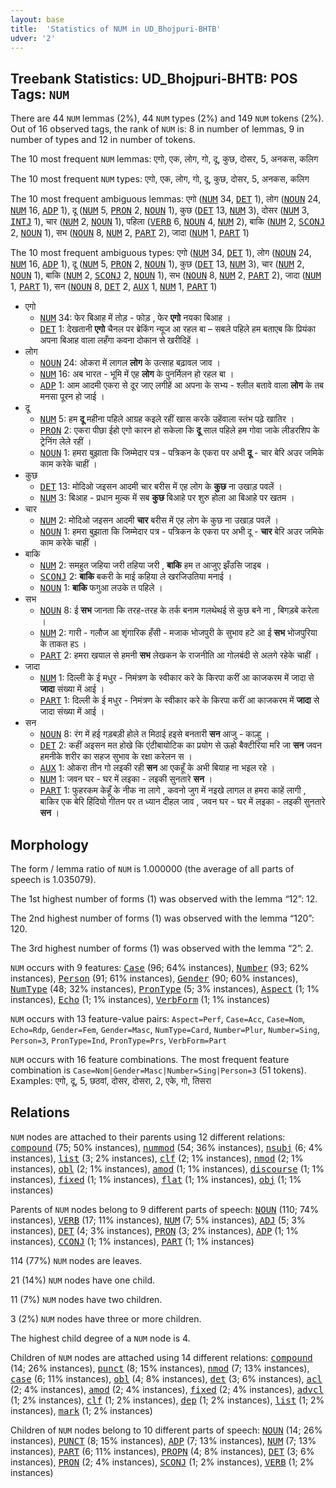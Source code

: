 ```yaml
---
layout: base
title:  'Statistics of NUM in UD_Bhojpuri-BHTB'
udver: '2'
---
```


## Treebank Statistics: UD_Bhojpuri-BHTB: POS Tags: `NUM`

There are 44 `NUM` lemmas (2%), 44 `NUM` types (2%) and 149 `NUM` tokens (2%).
Out of 16 observed tags, the rank of `NUM` is: 8 in number of lemmas, 9 in number of types and 12 in number of tokens.

The 10 most frequent `NUM` lemmas: एगो, एक, लोग, गो, दू, कुछ, दोसर, 5, अनकस, कलिग

The 10 most frequent `NUM` types:  एगो, एक, लोग, गो, दू, कुछ, दोसर, 5, अनकस, कलिग

The 10 most frequent ambiguous lemmas: एगो (<tt><a href="bho_bhtb-pos-NUM.html">NUM</a></tt> 34, <tt><a href="bho_bhtb-pos-DET.html">DET</a></tt> 1), लोग (<tt><a href="bho_bhtb-pos-NOUN.html">NOUN</a></tt> 24, <tt><a href="bho_bhtb-pos-NUM.html">NUM</a></tt> 16, <tt><a href="bho_bhtb-pos-ADP.html">ADP</a></tt> 1), दू (<tt><a href="bho_bhtb-pos-NUM.html">NUM</a></tt> 5, <tt><a href="bho_bhtb-pos-PRON.html">PRON</a></tt> 2, <tt><a href="bho_bhtb-pos-NOUN.html">NOUN</a></tt> 1), कुछ (<tt><a href="bho_bhtb-pos-DET.html">DET</a></tt> 13, <tt><a href="bho_bhtb-pos-NUM.html">NUM</a></tt> 3), दोसर (<tt><a href="bho_bhtb-pos-NUM.html">NUM</a></tt> 3, <tt><a href="bho_bhtb-pos-INTJ.html">INTJ</a></tt> 1), चार (<tt><a href="bho_bhtb-pos-NUM.html">NUM</a></tt> 2, <tt><a href="bho_bhtb-pos-NOUN.html">NOUN</a></tt> 1), पहिला (<tt><a href="bho_bhtb-pos-VERB.html">VERB</a></tt> 6, <tt><a href="bho_bhtb-pos-NOUN.html">NOUN</a></tt> 4, <tt><a href="bho_bhtb-pos-NUM.html">NUM</a></tt> 2), बाकि (<tt><a href="bho_bhtb-pos-NUM.html">NUM</a></tt> 2, <tt><a href="bho_bhtb-pos-SCONJ.html">SCONJ</a></tt> 2, <tt><a href="bho_bhtb-pos-NOUN.html">NOUN</a></tt> 1), सभ (<tt><a href="bho_bhtb-pos-NOUN.html">NOUN</a></tt> 8, <tt><a href="bho_bhtb-pos-NUM.html">NUM</a></tt> 2, <tt><a href="bho_bhtb-pos-PART.html">PART</a></tt> 2), जादा (<tt><a href="bho_bhtb-pos-NUM.html">NUM</a></tt> 1, <tt><a href="bho_bhtb-pos-PART.html">PART</a></tt> 1)

The 10 most frequent ambiguous types:  एगो (<tt><a href="bho_bhtb-pos-NUM.html">NUM</a></tt> 34, <tt><a href="bho_bhtb-pos-DET.html">DET</a></tt> 1), लोग (<tt><a href="bho_bhtb-pos-NOUN.html">NOUN</a></tt> 24, <tt><a href="bho_bhtb-pos-NUM.html">NUM</a></tt> 16, <tt><a href="bho_bhtb-pos-ADP.html">ADP</a></tt> 1), दू (<tt><a href="bho_bhtb-pos-NUM.html">NUM</a></tt> 5, <tt><a href="bho_bhtb-pos-PRON.html">PRON</a></tt> 2, <tt><a href="bho_bhtb-pos-NOUN.html">NOUN</a></tt> 1), कुछ (<tt><a href="bho_bhtb-pos-DET.html">DET</a></tt> 13, <tt><a href="bho_bhtb-pos-NUM.html">NUM</a></tt> 3), चार (<tt><a href="bho_bhtb-pos-NUM.html">NUM</a></tt> 2, <tt><a href="bho_bhtb-pos-NOUN.html">NOUN</a></tt> 1), बाकि (<tt><a href="bho_bhtb-pos-NUM.html">NUM</a></tt> 2, <tt><a href="bho_bhtb-pos-SCONJ.html">SCONJ</a></tt> 2, <tt><a href="bho_bhtb-pos-NOUN.html">NOUN</a></tt> 1), सभ (<tt><a href="bho_bhtb-pos-NOUN.html">NOUN</a></tt> 8, <tt><a href="bho_bhtb-pos-NUM.html">NUM</a></tt> 2, <tt><a href="bho_bhtb-pos-PART.html">PART</a></tt> 2), जादा (<tt><a href="bho_bhtb-pos-NUM.html">NUM</a></tt> 1, <tt><a href="bho_bhtb-pos-PART.html">PART</a></tt> 1), सन (<tt><a href="bho_bhtb-pos-NOUN.html">NOUN</a></tt> 8, <tt><a href="bho_bhtb-pos-DET.html">DET</a></tt> 2, <tt><a href="bho_bhtb-pos-AUX.html">AUX</a></tt> 1, <tt><a href="bho_bhtb-pos-NUM.html">NUM</a></tt> 1, <tt><a href="bho_bhtb-pos-PART.html">PART</a></tt> 1)


* एगो
  * <tt><a href="bho_bhtb-pos-NUM.html">NUM</a></tt> 34: फेर बिआह में तोड़ - फोड़ , फेर <b>एगो</b> नयका बिआह ।
  * <tt><a href="bho_bhtb-pos-DET.html">DET</a></tt> 1: देखतानी <b>एगो</b> चैनल पर ब्रेकिंग न्यूज आ रहल बा – सबले पहिले हम बताएब कि प्रियंका अपना बिआह वाला लहँगा कवना दोकान से खरीदिहें ।
* लोग
  * <tt><a href="bho_bhtb-pos-NOUN.html">NOUN</a></tt> 24: ओकरा में लागल <b>लोग</b> के उत्साह बढ़ावल जाव ।
  * <tt><a href="bho_bhtb-pos-NUM.html">NUM</a></tt> 16: अब भारत - भूमि में एह <b>लोग</b> के पुनर्मिलन हो रहल बा ।
  * <tt><a href="bho_bhtb-pos-ADP.html">ADP</a></tt> 1: आम आदमी एकरा से दूर जाए लगीहें आ अपना के सभ्य - श्लील बतावे वाला <b>लोग</b> के तब मनसा पूरन हो जाई ।
* दू
  * <tt><a href="bho_bhtb-pos-NUM.html">NUM</a></tt> 5: हम <b>दू</b> महीना पहिले आग्रह कइले रहीं खास करके उहेंवाला स्तंभ पढ़े खातिर ।
  * <tt><a href="bho_bhtb-pos-PRON.html">PRON</a></tt> 2: एकरा पीछा ईहो एगो कारन हो सकेला कि <b>दू</b> साल पहिले हम गोवा जाके लीडरशिप के ट्रेनिंग लेले रहीं ।
  * <tt><a href="bho_bhtb-pos-NOUN.html">NOUN</a></tt> 1: हमरा बुझाता कि जिम्मेदार पत्र - पत्रिकन के एकरा पर अभी <b>दू</b> - चार बेरि अउर जमिके काम करेके चाहीं ।
* कुछ
  * <tt><a href="bho_bhtb-pos-DET.html">DET</a></tt> 13: मोदिओ जइसन आदमी चार बरीस में एह लोग के <b>कुछ</b> ना उखाड़ पवलें ।
  * <tt><a href="bho_bhtb-pos-NUM.html">NUM</a></tt> 3: बिआह - प्रधान मुल्क में सब <b>कुछ</b> बिआहे पर शुरु होला आ बिआहे पर खतम ।
* चार
  * <tt><a href="bho_bhtb-pos-NUM.html">NUM</a></tt> 2: मोदिओ जइसन आदमी <b>चार</b> बरीस में एह लोग के कुछ ना उखाड़ पवलें ।
  * <tt><a href="bho_bhtb-pos-NOUN.html">NOUN</a></tt> 1: हमरा बुझाता कि जिम्मेदार पत्र - पत्रिकन के एकरा पर अभी दू - <b>चार</b> बेरि अउर जमिके काम करेके चाहीं ।
* बाकि
  * <tt><a href="bho_bhtb-pos-NUM.html">NUM</a></tt> 2: समहुत जहिया जरी तहिया जरी , <b>बाकि</b> हम त आजुए झँउसि जाइब ।
  * <tt><a href="bho_bhtb-pos-SCONJ.html">SCONJ</a></tt> 2: <b>बाकि</b> बकरी के माई कहिया ले खरजिउतिया मनाई ।
  * <tt><a href="bho_bhtb-pos-NOUN.html">NOUN</a></tt> 1: <b>बाकि</b> फगुआ लउके त पहिले ।
* सभ
  * <tt><a href="bho_bhtb-pos-NOUN.html">NOUN</a></tt> 8: ई <b>सभ</b> जानता कि तरह-तरह के तर्क बनाम गलथेथई से कुछ बने ना , बिगड़बे करेला ।
  * <tt><a href="bho_bhtb-pos-NUM.html">NUM</a></tt> 2: गारी - गलौज आ शृंगारिक हँसी - मजाक भोजपुरी के सुभाव हटे आ ई <b>सभ</b> भोजपुरिया के ताकत हऽ ।
  * <tt><a href="bho_bhtb-pos-PART.html">PART</a></tt> 2: हमरा खयाल से हमनी <b>सभ</b> लेखकन के राजनीति आ गोलबंदी से अलगे रहेके चाहीं ।
* जादा
  * <tt><a href="bho_bhtb-pos-NUM.html">NUM</a></tt> 1: दिल्ली के ई मधुर - निमंत्रण के स्वीकार करे के किरपा करीं आ काजकरम में जादा से <b>जादा</b> संख्या में आई ।
  * <tt><a href="bho_bhtb-pos-PART.html">PART</a></tt> 1: दिल्ली के ई मधुर - निमंत्रण के स्वीकार करे के किरपा करीं आ काजकरम में <b>जादा</b> से जादा संख्या में आई ।
* सन
  * <tt><a href="bho_bhtb-pos-NOUN.html">NOUN</a></tt> 8: रंग में हई गड़बड़ी होले त मिठाई हइसे बनतारी <b>सन</b> आजु - काल्हु ।
  * <tt><a href="bho_bhtb-pos-DET.html">DET</a></tt> 2: कहीं अइसन मत होखे कि एंटीबायोटिक का प्रयोग से ऊहो बैक्टीरिया मरि जा <b>सन</b> जवन हमनीके शरीर का सहज सुभाव के रक्षा करेलन स ।
  * <tt><a href="bho_bhtb-pos-AUX.html">AUX</a></tt> 1: ओकरा तीन गो लइकी रही <b>सन</b> आ एकहूँ के अभी बियाह ना भइल रहे ।
  * <tt><a href="bho_bhtb-pos-NUM.html">NUM</a></tt> 1: जवन घर - घर में लइका - लइकी सुनतारे <b>सन</b> ।
  * <tt><a href="bho_bhtb-pos-PART.html">PART</a></tt> 1: फुहरकम केहूँ के नीक ना लागे , कवनो जुग में नइखे लागल त हमरा काहें लागी , बाकिर एक बेरि हिंदियो गीतन पर त ध्यान दीहल जाव , जवन घर - घर में लइका - लइकी सुनतारे <b>सन</b> ।

## Morphology

The form / lemma ratio of `NUM` is 1.000000 (the average of all parts of speech is 1.035079).

The 1st highest number of forms (1) was observed with the lemma “12”: 12.

The 2nd highest number of forms (1) was observed with the lemma “120”: 120.

The 3rd highest number of forms (1) was observed with the lemma “2”: 2.

`NUM` occurs with 9 features: <tt><a href="bho_bhtb-feat-Case.html">Case</a></tt> (96; 64% instances), <tt><a href="bho_bhtb-feat-Number.html">Number</a></tt> (93; 62% instances), <tt><a href="bho_bhtb-feat-Person.html">Person</a></tt> (91; 61% instances), <tt><a href="bho_bhtb-feat-Gender.html">Gender</a></tt> (90; 60% instances), <tt><a href="bho_bhtb-feat-NumType.html">NumType</a></tt> (48; 32% instances), <tt><a href="bho_bhtb-feat-PronType.html">PronType</a></tt> (5; 3% instances), <tt><a href="bho_bhtb-feat-Aspect.html">Aspect</a></tt> (1; 1% instances), <tt><a href="bho_bhtb-feat-Echo.html">Echo</a></tt> (1; 1% instances), <tt><a href="bho_bhtb-feat-VerbForm.html">VerbForm</a></tt> (1; 1% instances)

`NUM` occurs with 13 feature-value pairs: `Aspect=Perf`, `Case=Acc`, `Case=Nom`, `Echo=Rdp`, `Gender=Fem`, `Gender=Masc`, `NumType=Card`, `Number=Plur`, `Number=Sing`, `Person=3`, `PronType=Ind`, `PronType=Prs`, `VerbForm=Part`

`NUM` occurs with 16 feature combinations.
The most frequent feature combination is `Case=Nom|Gender=Masc|Number=Sing|Person=3` (51 tokens).
Examples: एगो, दू, 5, छठवां, दोसर, दोसरा, 2, एके, गो, तिसरा


## Relations

`NUM` nodes are attached to their parents using 12 different relations: <tt><a href="bho_bhtb-dep-compound.html">compound</a></tt> (75; 50% instances), <tt><a href="bho_bhtb-dep-nummod.html">nummod</a></tt> (54; 36% instances), <tt><a href="bho_bhtb-dep-nsubj.html">nsubj</a></tt> (6; 4% instances), <tt><a href="bho_bhtb-dep-list.html">list</a></tt> (3; 2% instances), <tt><a href="bho_bhtb-dep-clf.html">clf</a></tt> (2; 1% instances), <tt><a href="bho_bhtb-dep-nmod.html">nmod</a></tt> (2; 1% instances), <tt><a href="bho_bhtb-dep-obl.html">obl</a></tt> (2; 1% instances), <tt><a href="bho_bhtb-dep-amod.html">amod</a></tt> (1; 1% instances), <tt><a href="bho_bhtb-dep-discourse.html">discourse</a></tt> (1; 1% instances), <tt><a href="bho_bhtb-dep-fixed.html">fixed</a></tt> (1; 1% instances), <tt><a href="bho_bhtb-dep-flat.html">flat</a></tt> (1; 1% instances), <tt><a href="bho_bhtb-dep-obj.html">obj</a></tt> (1; 1% instances)

Parents of `NUM` nodes belong to 9 different parts of speech: <tt><a href="bho_bhtb-pos-NOUN.html">NOUN</a></tt> (110; 74% instances), <tt><a href="bho_bhtb-pos-VERB.html">VERB</a></tt> (17; 11% instances), <tt><a href="bho_bhtb-pos-NUM.html">NUM</a></tt> (7; 5% instances), <tt><a href="bho_bhtb-pos-ADJ.html">ADJ</a></tt> (5; 3% instances), <tt><a href="bho_bhtb-pos-DET.html">DET</a></tt> (4; 3% instances), <tt><a href="bho_bhtb-pos-PRON.html">PRON</a></tt> (3; 2% instances), <tt><a href="bho_bhtb-pos-ADP.html">ADP</a></tt> (1; 1% instances), <tt><a href="bho_bhtb-pos-CCONJ.html">CCONJ</a></tt> (1; 1% instances), <tt><a href="bho_bhtb-pos-PART.html">PART</a></tt> (1; 1% instances)

114 (77%) `NUM` nodes are leaves.

21 (14%) `NUM` nodes have one child.

11 (7%) `NUM` nodes have two children.

3 (2%) `NUM` nodes have three or more children.

The highest child degree of a `NUM` node is 4.

Children of `NUM` nodes are attached using 14 different relations: <tt><a href="bho_bhtb-dep-compound.html">compound</a></tt> (14; 26% instances), <tt><a href="bho_bhtb-dep-punct.html">punct</a></tt> (8; 15% instances), <tt><a href="bho_bhtb-dep-nmod.html">nmod</a></tt> (7; 13% instances), <tt><a href="bho_bhtb-dep-case.html">case</a></tt> (6; 11% instances), <tt><a href="bho_bhtb-dep-obl.html">obl</a></tt> (4; 8% instances), <tt><a href="bho_bhtb-dep-det.html">det</a></tt> (3; 6% instances), <tt><a href="bho_bhtb-dep-acl.html">acl</a></tt> (2; 4% instances), <tt><a href="bho_bhtb-dep-amod.html">amod</a></tt> (2; 4% instances), <tt><a href="bho_bhtb-dep-fixed.html">fixed</a></tt> (2; 4% instances), <tt><a href="bho_bhtb-dep-advcl.html">advcl</a></tt> (1; 2% instances), <tt><a href="bho_bhtb-dep-clf.html">clf</a></tt> (1; 2% instances), <tt><a href="bho_bhtb-dep-dep.html">dep</a></tt> (1; 2% instances), <tt><a href="bho_bhtb-dep-list.html">list</a></tt> (1; 2% instances), <tt><a href="bho_bhtb-dep-mark.html">mark</a></tt> (1; 2% instances)

Children of `NUM` nodes belong to 10 different parts of speech: <tt><a href="bho_bhtb-pos-NOUN.html">NOUN</a></tt> (14; 26% instances), <tt><a href="bho_bhtb-pos-PUNCT.html">PUNCT</a></tt> (8; 15% instances), <tt><a href="bho_bhtb-pos-ADP.html">ADP</a></tt> (7; 13% instances), <tt><a href="bho_bhtb-pos-NUM.html">NUM</a></tt> (7; 13% instances), <tt><a href="bho_bhtb-pos-PART.html">PART</a></tt> (6; 11% instances), <tt><a href="bho_bhtb-pos-PROPN.html">PROPN</a></tt> (4; 8% instances), <tt><a href="bho_bhtb-pos-DET.html">DET</a></tt> (3; 6% instances), <tt><a href="bho_bhtb-pos-PRON.html">PRON</a></tt> (2; 4% instances), <tt><a href="bho_bhtb-pos-SCONJ.html">SCONJ</a></tt> (1; 2% instances), <tt><a href="bho_bhtb-pos-VERB.html">VERB</a></tt> (1; 2% instances)

